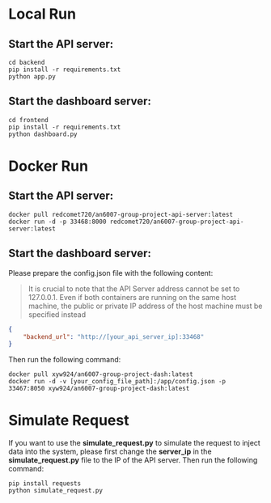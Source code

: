 # Local Run

## Start the API server:
```shell
cd backend
pip install -r requirements.txt
python app.py
```
## Start the dashboard server:
```shell
cd frontend
pip install -r requirements.txt
python dashboard.py
```

# Docker Run
## Start the API server:
```shell
docker pull redcomet720/an6007-group-project-api-server:latest
docker run -d -p 33468:8000 redcomet720/an6007-group-project-api-server:latest
```
## Start the dashboard server:
Please prepare the config.json file with the following content:
> It is crucial to note that the API Server address cannot be set to 127.0.0.1. Even if both containers are running on the same host machine, the public or private IP address of the host machine must be specified instead
```json
{
    "backend_url": "http://[your_api_server_ip]:33468"
}
```
Then run the following command:
```shell
docker pull xyw924/an6007-group-project-dash:latest
docker run -d -v [your_config_file_path]:/app/config.json -p 33467:8050 xyw924/an6007-group-project-dash:latest
```
# Simulate Request
If you want to use the **simulate_request.py** to simulate the request to inject data into the system, please first change the **server_ip** in the **simulate_request.py** file to the IP of the API server.
Then run the following command:
```shell
pip install requests
python simulate_request.py
```

